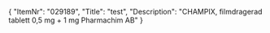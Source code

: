 {
  "ItemNr": "029189",
  "Title": "test",
  "Description": "CHAMPIX, filmdragerad tablett 0,5 mg + 1 mg Pharmachim AB"
}